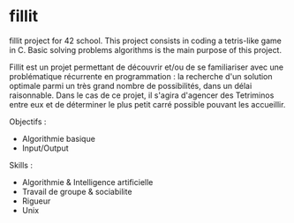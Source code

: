 # fillit
fillit project for 42 school. This project consists in coding a tetris-like game in C. Basic solving problems algorithms is the main purpose of this project. 

Fillit est un projet permettant de découvrir et/ou de se familiariser avec une problématique récurrente en programmation :
la recherche d'un solution optimale parmi un très grand nombre de possibilités, dans un délai raisonnable.
Dans le cas de ce projet, il s'agira d'agencer des Tetriminos entre eux et de déterminer le plus petit carré possible pouvant les accueillir.

Objectifs :

- Algorithmie basique
- Input/Output

Skills :

- Algorithmie & Intelligence artificielle
- Travail de groupe & sociabilite
- Rigueur
- Unix
